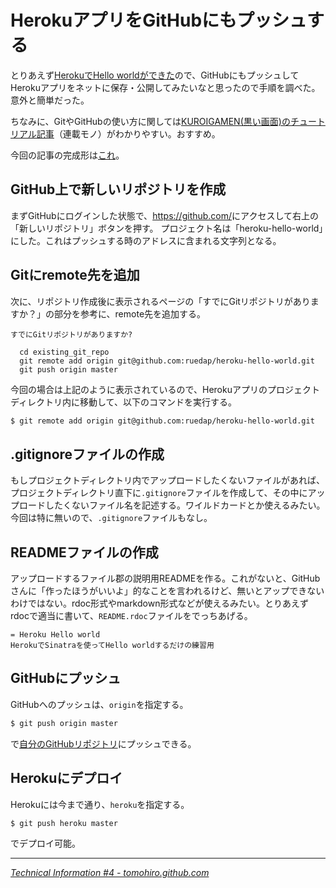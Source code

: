 # HerokuアプリをGitHubにもプッシュする

とりあえず[HerokuでHello worldができた](/2011/01/28/ruby-heroku-sinatra-hello-world)ので、GitHubにもプッシュしてHerokuアプリをネットに保存・公開してみたいなと思ったので手順を調べた。意外と簡単だった。

ちなみに、GitやGitHubの使い方に関しては[KUROIGAMEN(黒い画面)のチュートリアル記事](http://kuroigamen.com/12)（連載モノ）がわかりやすい。おすすめ。

今回の記事の完成形は[これ](https://github.com/ruedap/heroku-hello-world)。

<!-- READMORE -->


## GitHub上で新しいリポジトリを作成

まずGitHubにログインした状態で、<https://github.com/>にアクセスして右上の「新しいリポジトリ」ボタンを押す。
プロジェクト名は「heroku-hello-world」にした。これはプッシュする時のアドレスに含まれる文字列となる。

## Gitにremote先を追加

次に、リポジトリ作成後に表示されるページの「すでにGitリポジトリがありますか？」の部分を参考に、remote先を追加する。

<!-- ~~~ text -->
~~~
すでにGitリポジトリがありますか?

  cd existing_git_repo
  git remote add origin git@github.com:ruedap/heroku-hello-world.git
  git push origin master
~~~

今回の場合は上記のように表示されているので、Herokuアプリのプロジェクトディレクトリ内に移動して、以下のコマンドを実行する。

~~~ sh
$ git remote add origin git@github.com:ruedap/heroku-hello-world.git
~~~


## .gitignoreファイルの作成

もしプロジェクトディレクトリ内でアップロードしたくないファイルがあれば、プロジェクトディレクトリ直下に`.gitignore`ファイルを作成して、その中にアップロードしたくないファイル名を記述する。ワイルドカードとか使えるみたい。今回は特に無いので、`.gitignore`ファイルもなし。


## READMEファイルの作成

アップロードするファイル郡の説明用READMEを作る。これがないと、GitHubさんに「作ったほうがいいよ」的なことを言われるけど、無いとアップできないわけではない。rdoc形式やmarkdown形式などが使えるみたい。とりあえずrdocで適当に書いて、`README.rdoc`ファイルをでっちあげる。

<!-- ~~~ rdoc -->
~~~
= Heroku Hello world
HerokuでSinatraを使ってHello worldするだけの練習用
~~~


## GitHubにプッシュ

GitHubへのプッシュは、`origin`を指定する。

~~~ sh
$ git push origin master
~~~

で[自分のGitHubリポジトリ](https://github.com/ruedap/heroku-hello-world)にプッシュできる。


## Herokuにデプロイ

Herokuには今まで通り、`heroku`を指定する。

~~~ sh
$ git push heroku master
~~~

でデプロイ可能。

---

<cite>[Technical Information #4 - tomohiro.github.com](http://tomohiro.me/tips/heroku_sinatra.html)</cite>
